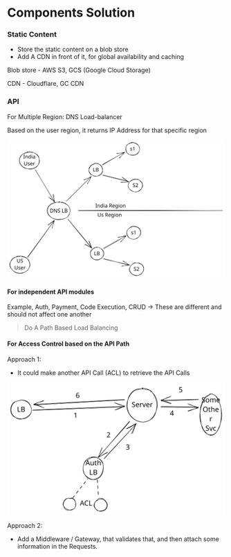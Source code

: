 # Components Solution

### Static Content

* Store the static content on a blob store
* Add A CDN in front of it, for global availability and caching

Blob  store - AWS S3, GCS (Google Cloud Storage)

CDN - Cloudflare, GC CDN



### API

For Multiple Region: DNS Load-balancer

Based on the user region, it returns IP Address for that specific region

<img src="../../.gitbook/assets/multi-region-dns-lb.svg" alt="Region Support" class="gitbook-drawing">

#### For independent API modules

Example, Auth, Payment, Code Execution, CRUD -> These are different and should not affect one another

> Do A Path Based Load Balancing

#### For Access Control based on the API Path

Approach 1:

* It could make another API Call (ACL) to retrieve the API Calls

<img src="../../.gitbook/assets/api-auth-integration.svg" alt="Auth Integration Using API" class="gitbook-drawing">

Approach 2:

* Add a Middleware / Gateway, that validates that, and then attach some information in the Requests.
